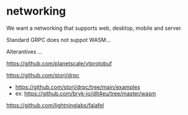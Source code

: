 # networking

We want a networking that supports web, desktop, mobile and server.

Standard GRPC does not suppot WASM...

Alterantives ...

https://github.com/planetscale/vtprotobuf

https://github.com/storj/drpc
- https://github.com/storj/drpc/tree/main/examples
- ex: https://github.com/bryk-io/dlt4eu/tree/master/wasm

https://github.com/lightninglabs/falafel
